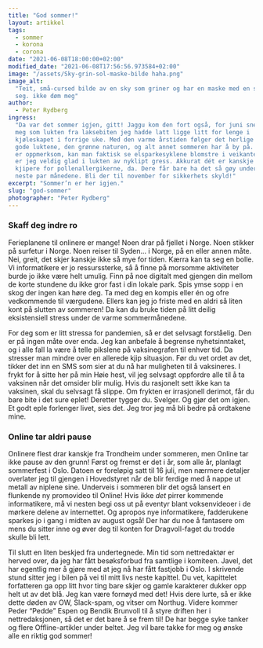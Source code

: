 ```yaml
---
title: "God sommer!"
layout: artikkel
tags:
  - sommer
  - korona
  - corona
date: "2021-06-08T18:00:00+02:00"
modified_date: "2021-06-08T17:56:56.973584+02:00"
image: "/assets/Sky-grin-sol-maske-bilde haha.png"
image_alt:
  "Teit, små-cursed bilde av en sky som griner og har en maske med en sol på
  seg. ikke døm meg"
author:
  - Peter Rydberg
ingress:
  "Da var det sommer igjen, gitt! Jaggu kom den fort også, for juni snek innpå
  meg som lukten fra laksebiten jeg hadde latt ligge litt for lenge i
  kjøleskapet i forrige uke. Med den varme årstiden følger det herlige været, de
  gode luktene, den grønne naturen, og alt annet sommeren har å by på. Hvis man
  er oppmerksom, kan man faktisk se elsparkesyklene blomstre i veikanten! Selv
  er jeg veldig glad i lukten av nyklipt gress. Akkurat dét er kanskje litt
  kjipere for pollenallergikerne, da. Dere får bare ha det så gøy under dyna de
  neste par månedene. Bli der til november for sikkerhets skyld!"
excerpt: "Sommer’n er her igjen."
slug: "god-sommer"
photographer: "Peter Rydberg"
---
```


### Skaff deg indre ro

Ferieplanene til onlinere er mange! Noen drar på fjellet i Norge. Noen stikker
på surfetur i Norge. Noen reiser til Syden… i Norge, på en eller annen måte.
Nei, greit, det skjer kanskje ikke så mye for tiden. Kærra kan ta seg en bolle.
Vi informatikere er jo ressurssterke, så å finne på morsomme aktiviteter burde
jo ikke være helt umulig. Finn på noe digitalt med gjengen din mellom de korte
stundene du ikke gror fast i din lokale park. Spis ymse sopp i en skog der ingen
kan høre deg. Ta med deg en kompis eller én og ofre vedkommende til værgudene.
Ellers kan jeg jo friste med en aldri så liten kont på slutten av sommeren! Da
kan du bruke tiden på litt deilig eksistensiell stress under de varme
sommermånedene.

For deg som er litt stressa for pandemien, så er det selvsagt forståelig. Den er
på ingen måte over enda. Jeg kan anbefale å begrense nyhetsinntaket, og i alle
fall la være å telle pikslene på vaksinegrafen til enhver tid. Da stresser man
mindre over en allerede kjip situasjon. Før du vet ordet av det, tikker det inn
en SMS som sier at du nå har muligheten til å vaksineres. I frykt for å sitte
her på min Høie hest, vil jeg selvsagt oppfordre alle til å ta vaksinen når det
omsider blir mulig. Hvis du rasjonelt sett ikke kan ta vaksinen, skal du
selvsagt få slippe. Om frykten er irrasjonell derimot, får du bare bite i det
sure eplet! Deretter tygger du. Svelger. Og gjør det om igjen. Et godt eple
forlenger livet, sies det. Jeg tror jeg må bli bedre på ordtakene mine.

### Online tar aldri pause

Onlinere flest drar kanskje fra Trondheim under sommeren, men Online tar ikke
pause av den grunn! Først og fremst er det i år, som alle år, planlagt
sommerfest i Oslo. Datoen er foreløpig satt til 16 juli, men nærmere detaljer
overlater jeg til gjengen i Hovedstyret når de blir ferdige med å nappe ut
metall av niplene sine. Underveis i sommeren blir det også lansert en flunkende
ny promovideo til Online! Hvis ikke _det_ pirrer kommende informatikere, må vi
nesten begi oss ut på eventyr blant voksenvideoer i de mørkere delene av
internettet. Og apropos nye informatikere, fadderukene sparkes jo i gang i
midten av august også! Der har du noe å fantasere om mens du sitter inne og øver
deg til konten for Dragvoll-faget du trodde skulle bli lett.

Til slutt en liten beskjed fra undertegnede. Min tid som nettredaktør er herved
over, da jeg har fått besøksforbud fra samtlige i komiteen. Javel, det har
egentlig mer å gjøre med at jeg nå har fått fastjobb i Oslo. I skrivende stund
sitter jeg i bilen på vei til mitt livs neste kapittel. Du vet, kapittelet
forfatteren ga opp litt hvor ting bare skjer og gamle karakterer dukker opp helt
ut av det blå. Jeg kan være fornøyd med det! Hvis dere lurte, så er ikke dette
døden av OW, Slack-spam, og vitser om Northug. Videre kommer Peder “Pedde” Espen
og Bendik Brunvoll til å styre driften her i nettredaksjonen, så det er det bare
å se frem til! De har begge syke tanker og flere Offline-artikler under beltet.
Jeg vil bare takke for meg og ønske alle en riktig god sommer!
